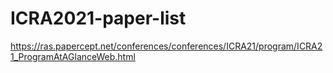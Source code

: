 # ICRA2021-paper-list
https://ras.papercept.net/conferences/conferences/ICRA21/program/ICRA21_ProgramAtAGlanceWeb.html
